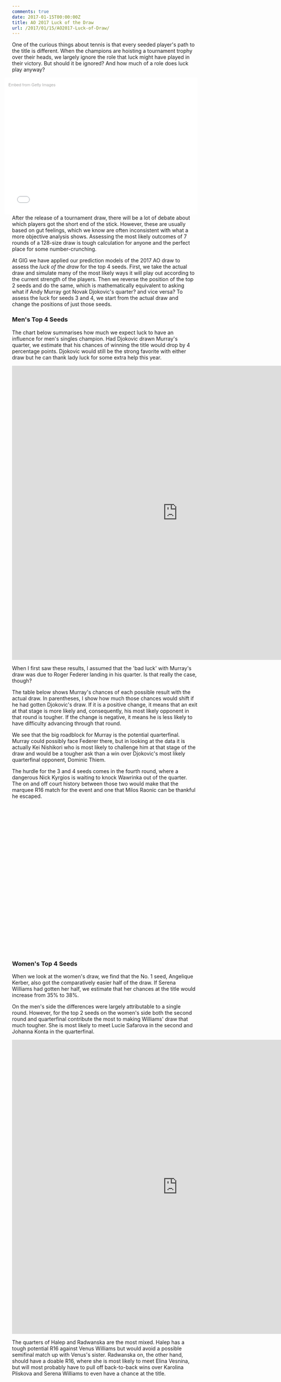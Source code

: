 ```yaml
---
comments: true
date: 2017-01-15T00:00:00Z
title: AO 2017 Luck of the Draw
url: /2017/01/15/AO2017-Luck-of-Draw/
---
```


One of the curious things about tennis is that every seeded player's path to the title is different. When the champions are hoisting a tournament trophy over their heads, we largely ignore the role that luck might have played in their victory. But should it be ignored? And how much of a role does luck play anyway? 


<div class="getty embed image" style="background-color:#fff;display:inline-block;font-family:'Helvetica Neue',Helvetica,Arial,sans-serif;color:#a7a7a7;font-size:11px;width:100%;max-width:594px;float:right;padding:2%;"><div style="padding:0;margin:0;text-align:left;"><a href="http://www.gettyimages.com/detail/631365154" target="_blank" style="color:#a7a7a7;text-decoration:none;font-weight:normal !important;border:none;display:inline-block;">Embed from Getty Images</a></div><div style="overflow:hidden;position:relative;height:0;padding:66.666667% 0 0 0;width:100%;"><iframe src="//embed.gettyimages.com/embed/631365154?et=UZlnb2l-R9ZukB_RvU3eAQ&viewMoreLink=on&sig=dSZ1NyyIa7kH1HXO13FgiMYVi7AAyBg8DXTa6z76nOM=&caption=true" width="594" height="396" scrolling="no" frameborder="0" style="display:inline-block;position:absolute;top:0;left:0;width:100%;height:100%;margin:0;"></iframe></div><p style="margin:0;"></p></div>


After the release of a tournament draw, there will be a lot of debate about which players got the short end of the stick. However, these are usually based on gut feelings, which we know are often inconsistent with what a more objective analysis shows. Assessing the most likely outcomes of 7 rounds of a 128-size draw is tough calculation for anyone and the perfect place for some number-crunching.

At GIG we have applied our prediction models of the 2017 AO draw to assess the _luck of the draw_ for the top 4 seeds. First, we take the actual draw and simulate many of the most likely ways it will play out according to the current strength of the players. Then we reverse the position of the top 2 seeds and do the same, which is mathematically equivalent to asking what if Andy Murray got Novak Djokovic's quarter? and vice versa? To assess the luck for seeds 3 and 4, we start from the actual draw and change the positions of just those seeds.


### Men's Top 4 Seeds

The chart below summarises how much we expect luck to have an influence for men's singles champion. Had Djokovic drawn Murray's quarter, we estimate that his chances of winning the title would drop by 4 percentage points. Djokovic would still be the strong favorite with either draw but he can thank lady luck for some extra help this year.


<iframe width="900" height="800" frameborder="0" scrolling="no" src="https://plot.ly/~on-the-t/1053.embed"></iframe>

When I first saw these results, I assumed that the 'bad luck' with Murray's draw was due to Roger Federer landing in his quarter. Is that really the case, though? 

The table below shows Murray's chances of each possible result with the actual draw. In parentheses, I show how much those chances would shift if he had gotten Djokovic's draw. If it is a positive change, it means that an exit at that stage is more likely and, consequently, his most likely opponent in that round is tougher. If the change is negative, it means he is less likely to have difficulty advancing through that round. 

We see that the big roadblock for Murray is the potential quarterfinal. Murray could possibly face Federer there, but in looking at the data it is actually Kei Nishikori who is most likely to challenge him at that stage of the draw and would be a tougher ask than a win over Djokovic's most likely quarterfinal opponent, Dominic Thiem. 


The hurdle for the 3 and 4 seeds comes in the fourth round, where a dangerous Nick Kyrgios is waiting to knock Wawrinka out of the quarter. The on and off court history between those two would make that the marquee R16 match for the event and one that Milos Raonic can be thankful he escaped. 

<script type="text/javascript">
 
// jsData 
function gvisDataTableID1703471bda605 () {
var data = new google.visualization.DataTable();
var datajson =
[
  [
"Novak Djokovic",
"3.04, (-2.17)",
"1.33, (+0.77)",
"4.83, (-2.86)",
"7.21, (-0.57)",
"5.23, (+9.7)",
"8.61, (+0.11)",
"18.34, (-1.42)",
"51.41, (-3.56)"
],
[
"Andy Murray",
"1.43, (-3.54)",
"3.31, (-1.35)",
"3.44, (-3.91)",
"11.18, (-0.12)",
"21.49, (-13.93)",
"10.2, (+0.75)",
"24.41, (+3.27)",
"24.54, (+3.93)"
],
[
"Milos Raonic",
"16.27, (-2.6)",
"17.04, (-3.01)",
"13.87, (-3.65)",
"14.5, (+7.4)",
"14.72, (+1.01)",
"17.44, (-1.25)",
"3.65, (+2.26)",
"2.51, (-0.16)"
],
[
"Stan Wawrinka",
"14.8, (+3.97)",
"15.86, (+3.3)",
"11.86, (+2.81)",
"22.26, (-7.33)",
"14.7, (-0.84)",
"14.55, (-0.7)",
"4.22, (-0.96)",
"1.75, (-0.25)"
]
];
data.addColumn('string','Player');
data.addColumn('string','R128');
data.addColumn('string','R64');
data.addColumn('string','R32');
data.addColumn('string','R16');
data.addColumn('string','QF');
data.addColumn('string','SF');
data.addColumn('string','Finalist');
data.addColumn('string','Winner');
data.addRows(datajson);
return(data);
}
 
// jsDrawChart
function drawChartTableID1703471bda605() {
var data = gvisDataTableID1703471bda605();
var options = {};
options["allowHtml"] = true;
options["width"] = 800;
options["height"] = 400;
options["alternatingRowStyle"] = true;
options["cssClassNames"] = {tableRow: 'large-font', headerRow: '.myTableHeadrow large-font', oddTableRow: '.myTableHeadrow large-font'};


    var chart = new google.visualization.Table(
    document.getElementById('TableID1703471bda605')
    );
    chart.draw(data,options);
    

}
  
 
// jsDisplayChart
(function() {
var pkgs = window.__gvisPackages = window.__gvisPackages || [];
var callbacks = window.__gvisCallbacks = window.__gvisCallbacks || [];
var chartid = "table";
  
// Manually see if chartid is in pkgs (not all browsers support Array.indexOf)
var i, newPackage = true;
for (i = 0; newPackage && i < pkgs.length; i++) {
if (pkgs[i] === chartid)
newPackage = false;
}
if (newPackage)
  pkgs.push(chartid);
  
// Add the drawChart function to the global list of callbacks
callbacks.push(drawChartTableID1703471bda605);
})();
function displayChartTableID1703471bda605() {
  var pkgs = window.__gvisPackages = window.__gvisPackages || [];
  var callbacks = window.__gvisCallbacks = window.__gvisCallbacks || [];
  window.clearTimeout(window.__gvisLoad);
  // The timeout is set to 100 because otherwise the container div we are
  // targeting might not be part of the document yet
  window.__gvisLoad = setTimeout(function() {
  var pkgCount = pkgs.length;
  google.load("visualization", "1", { packages:pkgs, callback: function() {
  if (pkgCount != pkgs.length) {
  // Race condition where another setTimeout call snuck in after us; if
  // that call added a package, we must not shift its callback
  return;
}
while (callbacks.length > 0)
callbacks.shift()();
} });
}, 100);
}
 
// jsFooter
</script>
 
<!-- jsChart -->  
<script type="text/javascript" src="https://www.google.com/jsapi?callback=displayChartTableID1703471bda605"></script>
 
<!-- divChart -->
  
<div id="TableID1703471bda605" 
  style="width: 800; height: 400;">
</div>


### Women's Top 4 Seeds


When we look at the women's draw, we find that the No. 1 seed, Angelique Kerber, also got the comparatively easier half of the draw. If Serena Williams had gotten her half, we estimate that her chances at the title would increase from 35% to 38%. 

On the men's side the differences were largely attributable to a single round. However, for the top 2 seeds on the women's side both the second round and quarterfinal contribute the most to making Williams' draw that much tougher. She is most likely to meet Lucie Safarova in the second and Johanna Konta in the quarterfinal. 


<iframe width="900" height="800" frameborder="0" scrolling="no" src="https://plot.ly/~on-the-t/1051.embed"></iframe>


The quarters of Halep and Radwanska are the most mixed. Halep has a tough potential R16 against Venus Williams but would avoid a possible semifinal match up with Venus's sister. Radwanska on, the other hand, should have a doable R16, where she is most likely to meet Elina Vesnina, but will most probably have to pull off back-to-back wins over Karolina Pliskova and Serena Williams to even have a chance at the title. 


<!-- jsHeader -->
<script type="text/javascript">
 
// jsData 
function gvisDataTableID17034228b7285 () {
var data = new google.visualization.DataTable();
var datajson =
[
 [
"Serena Williams",
"9.41, (-1.16)",
"7.52, (-4.19)",
"4.64, (+2.28)",
"8.13, (-0.53)",
"13.56, (-3.85)",
"11.36, (+2.89)",
"10.75, (+1.28)",
"34.63, (+3.28)"
],
[
"Angelique Kerber",
"16.62, (+0.71)",
"5.6, (+7.44)",
"11.14, (-3.42)",
"12, (+0.03)",
"13.46, (2.69)",
"14.9, (-3.66)",
"13.38, (-2.18)",
"12.9, (-1.61)"
],
[
"Simona Halep",
"9.48, (+4.46)",
"8.26, (+0.36)",
"14.91, (-2.08)",
"16.57, (-5.16)",
"16.87, (+0.78)",
"13.21, (+6.69)",
"11.14, (-4.84)",
"9.56, (-0.21)"
],
[
"Agnieszka Radwanska",
"17.05, (-6.51)",
"9.36, (+0.26)",
"14.15, (+0.97)",
"11.59, (+6.01)",
"16.92, (+1.15)",
"17.67, (-5.81)",
"6.04, (+3.61)",
"7.22, (+0.32)"
] 
];
data.addColumn('string','Player');
data.addColumn('string','R128');
data.addColumn('string','R64');
data.addColumn('string','R32');
data.addColumn('string','R16');
data.addColumn('string','QF');
data.addColumn('string','SF');
data.addColumn('string','Finalist');
data.addColumn('string','Winner');
data.addRows(datajson);
return(data);
}
 
// jsDrawChart
function drawChartTableID17034228b7285() {
var data = gvisDataTableID17034228b7285();
var options = {};
options["allowHtml"] = true;
options["width"] = 800;
options["height"] = 400;
options["alternatingRowStyle"] = true;
options["cssClassNames"] = {tableRow: 'large-font', headerRow: '.wsTablerow large-font', oddTableRow: '.wsTablerow large-font'};


    var chart = new google.visualization.Table(
    document.getElementById('TableID17034228b7285')
    );
    chart.draw(data,options);
    

}
  
 
// jsDisplayChart
(function() {
var pkgs = window.__gvisPackages = window.__gvisPackages || [];
var callbacks = window.__gvisCallbacks = window.__gvisCallbacks || [];
var chartid = "table";
  
// Manually see if chartid is in pkgs (not all browsers support Array.indexOf)
var i, newPackage = true;
for (i = 0; newPackage && i < pkgs.length; i++) {
if (pkgs[i] === chartid)
newPackage = false;
}
if (newPackage)
  pkgs.push(chartid);
  
// Add the drawChart function to the global list of callbacks
callbacks.push(drawChartTableID17034228b7285);
})();
function displayChartTableID17034228b7285() {
  var pkgs = window.__gvisPackages = window.__gvisPackages || [];
  var callbacks = window.__gvisCallbacks = window.__gvisCallbacks || [];
  window.clearTimeout(window.__gvisLoad);
  // The timeout is set to 100 because otherwise the container div we are
  // targeting might not be part of the document yet
  window.__gvisLoad = setTimeout(function() {
  var pkgCount = pkgs.length;
  google.load("visualization", "1", { packages:pkgs, callback: function() {
  if (pkgCount != pkgs.length) {
  // Race condition where another setTimeout call snuck in after us; if
  // that call added a package, we must not shift its callback
  return;
}
while (callbacks.length > 0)
callbacks.shift()();
} });
}, 100);
}
 
// jsFooter
</script>
 
<!-- jsChart -->  
<script type="text/javascript" src="https://www.google.com/jsapi?callback=displayChartTableID17034228b7285"></script>
 
<!-- divChart -->
  
<div id="TableID17034228b7285" 
  style="width: 800; height: 400;">
</div>


